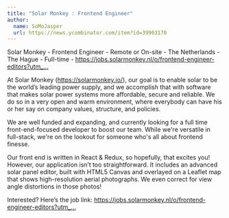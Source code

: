 ```yaml
---
title: "Solar Monkey : Frontend Engineer"
author:
  name: SoMoJasper
  url: https://news.ycombinator.com/item?id=39903170
---
```

Solar Monkey - Frontend Engineer - Remote or On-site - The Netherlands - The Hague - Full-time - <a href="https:&#x2F;&#x2F;jobs.solarmonkey.nl&#x2F;o&#x2F;frontend-engineer-editors?utm_campaign=2024-04-Frontend&amp;utm_source=HackerNews&amp;utm_medium=blogpost" rel="nofollow">https:&#x2F;&#x2F;jobs.solarmonkey.nl&#x2F;o&#x2F;frontend-engineer-editors?utm_...</a>

At Solar Monkey (<a href="https:&#x2F;&#x2F;solarmonkey.io&#x2F;" rel="nofollow">https:&#x2F;&#x2F;solarmonkey.io&#x2F;</a>), our goal is to enable solar to be the world’s leading power supply, and we accomplish that with software that makes solar power systems more affordable, secure and reliable. We do so in a very open and warm environment, where everybody can have his or her say on company values, structure, and policies.

We are well funded and expanding, and currently looking for a full time front-end-focused developer to boost our team. While we&#x27;re versatile in full-stack, we&#x27;re on the lookout for someone who&#x27;s all about frontend finesse.

Our front end is written in React &amp; Redux, so hopefully, that excites you! However, our application isn’t too straightforward. It includes an advanced solar panel editor, built with HTML5 Canvas and overlayed on a Leaflet map that shows high-resolution aerial photographs. We even correct for view angle distortions in those photos!

Interested? Here’s the job link: <a href="https:&#x2F;&#x2F;jobs.solarmonkey.nl&#x2F;o&#x2F;frontend-engineer-editors?utm_campaign=2024-04-Frontend&amp;utm_source=HackerNews&amp;utm_medium=blogpost" rel="nofollow">https:&#x2F;&#x2F;jobs.solarmonkey.nl&#x2F;o&#x2F;frontend-engineer-editors?utm_...</a>
